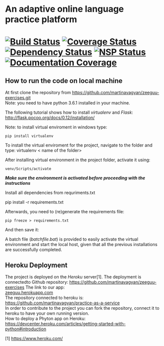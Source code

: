 An adaptive online language practice platform
=====
[![Build Status](https://travis-ci.org/martinavagyan/zeeguu-exercises.svg?branch=master)](https://travis-ci.org/martinavagyan/zeeguu-exercises)
[![Coverage Status](https://coveralls.io/repos/github/martinavagyan/zeeguu-exercises/badge.svg?branch=master)](https://coveralls.io/github/martinavagyan/zeeguu-exercises?branch=master)
[![Dependency Status](https://gemnasium.com/badges/github.com/martinavagyan/zeeguu-exercises.svg)](https://gemnasium.com/github.com/martinavagyan/zeeguu-exercises)
[![NSP Status](https://nodesecurity.io/orgs/martinavagyan/projects/69db0b36-c5a2-4f40-bafd-79775a774854/badge)](https://nodesecurity.io/orgs/martinavagyan/projects/69db0b36-c5a2-4f40-bafd-79775a774854)
[![Documentation Coverage](https://martinavagyan.github.io/zeeguu-exercises/badge.svg)](https://martinavagyan.github.io/zeeguu-exercises/)
=====

How to run the code on local machine
------------------------------------

At first clone the repository from
<https://github.com/martinavagyan/zeeguu-exercises.git>  
Note: you need to have python 3.6.1 installed in your machine.
  
The following tutorial shows how to install
*virtualenv* and *Flask*:  
<http://flask.pocoo.org/docs/0.12/installation/>  

Note: to install virtual enviroment in windows type:  

    pip install virtualenv
    
To install the virtual enviroment for the project, navigate to the folder and type:
virtualenv < name of the folder>
  
After installing virtual environment in the project folder, activate it
using:

    venv/Scripts/activate

***Make sure the environment is activated before proceeding with the
instructions***  
 
 Install all dependencies from requriments.txt
 
 pip install -r requirements.txt


Afterwards, you need to (re)generate the requirements file:

    pip freeze > requirements.txt 

And then save it:

    

   
A batch file (*batchfile*.*bat*) is provided to
easily activate the virtual environment and start the local host, given
that all the previous installations are successfully completed.

Heroku Deployment
-----------------

The project is deployed on the *Heroku* server[1]. The
deployment is connectedto Github repository: https://github.com/martinavagyan/zeeguu-exercises
The link to our app:  
[zeeguu.herokuapp.com]  
The repository connected to heroku is:  
<https://github.com/martinavagyan/practice-as-a-service>  
In order to contribute to the project you can fork the repository,
connect it to heroku to have your own running version.  
How to deploy a Phyton app on Heroku:  
<https://devcenter.heroku.com/articles/getting-started-with-python#introduction>  

[1] https://www.heroku.com/

  [zeeguu.herokuapp.com]: zeeguu.herokuapp.com

